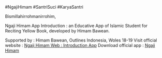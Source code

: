 #NgajiHimam #SantriSuci #KaryaSantri

Bismillahirrohmanirrohim,

Ngaji Himam App Introduction : an Educative App of Islamic Student for Reciting Yellow Book, developed by Himam Bawean.

Supported by : Himam Bawean, Outlines Indonesia, Woles 18-19
Visit official website : [Ngaji Himam Web : Introduction App](https://ngajionlinehimam.ga/) 
Download official app : [Ngaji Himam](https://play.google.com/store/apps/details?id=com.ngajionline.himam) 
